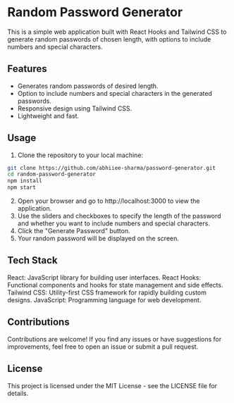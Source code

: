 # Random Password Generator

This is a simple web application built with React Hooks and Tailwind CSS to generate random passwords of chosen length, with options to include numbers and special characters.

## Features

- Generates random passwords of desired length.
- Option to include numbers and special characters in the generated passwords.
- Responsive design using Tailwind CSS.
- Lightweight and fast.

## Usage

1. Clone the repository to your local machine:

```bash
git clone https://github.com/abhiiee-sharma/password-generator.git
cd random-password-generator
npm install
npm start
```

2. Open your browser and go to http://localhost:3000 to view the application.
3. Use the sliders and checkboxes to specify the length of the password and whether you want to include numbers and special characters.
4. Click the "Generate Password" button.
5. Your random password will be displayed on the screen.

## Tech Stack
React: JavaScript library for building user interfaces.
React Hooks: Functional components and hooks for state management and side effects.
Tailwind CSS: Utility-first CSS framework for rapidly building custom designs.
JavaScript: Programming language for web development.

## Contributions
Contributions are welcome! If you find any issues or have suggestions for improvements, feel free to open an issue or submit a pull request.

## License
This project is licensed under the MIT License - see the LICENSE file for details.

